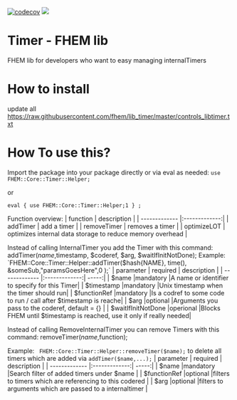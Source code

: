 [![codecov](https://codecov.io/gh/fhem/lib_timer/branch/master/graph/badge.svg)](https://codecov.io/gh/fhem/lib_timer)
![](https://github.com//fhem/lib_timer/workflows/Perl%20Modules%26FHEM%20Unittests/badge.svg?branch=master)

Timer - FHEM lib 
======


FHEM lib  for developers who want to easy managing internalTimers



How to install
======
update all https://raw.githubusercontent.com/fhem/lib_timer/master/controls_libtimer.txt

How To use this?
=====
Import the package into your package directly or via eval as needed:
`use FHEM::Core::Timer::Helper;`

or 

`eval { use FHEM::Core::Timer::Helper;1 } ;`

Function overview:
| function     | description  |
| ------------- |:-------------:| 
| addTimer    | add a timer |
| removeTimer | removes a timer |
| optimizeLOT | optimizes internal data storage to reduce memory overhead |



Instead of calling InternalTimer you add the Timer with this command:
addTimer($name,$timestamp, $coderef, $arg, $waitIfInitNotDone);
Example:
`FHEM::Core::Timer::Helper::addTimer($hash{NAME}, time(), \&someSub,"paramsGoesHere",0 );`
| parameter     | required | description  |
| ------------- |:-------------:| -----:|
| $name                 |mandatory   |A name or identifier to specify for this Timer|
| $timestamp            |mandatory   |Unix timestamp when the timer should run|
| $functionRef          |mandatory   |Is a codref to some code to run / call after $timestamp is reache|
| $arg                  |optional    |Arguments you pass to the coderef, default = {} |
| $waitIfInitNotDone    |operional   |Blocks FHEM until $timestamp is reached, use it only if really needed|



Instead of calling RemoveInternalTimer you can remove Timers with this command:
removeTimer($name,$function); 

Example:
`  FHEM::Core::Timer::Helper::removeTimer($name); ` to delete all timers which are added via `addTimer($name,...);`
| parameter     | required | description  |
| ------------- |:-------------:| -----:|
| $name                 |mandatory   |Search filter of added timers under $name |
| $functionRef          |optional    |filters to timers which are referencing to this codered |
| $arg                  |optional    |filters to arguments which are passed to a internaltimer |


